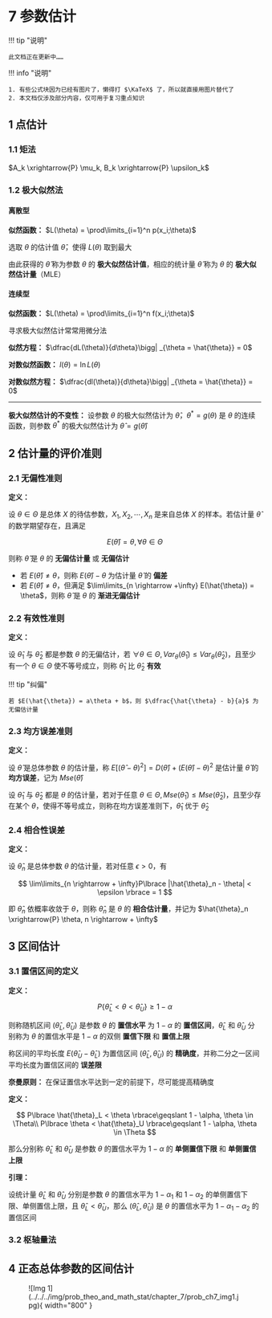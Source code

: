 # 7 参数估计

!!! tip "说明"

    此文档正在更新中……

!!! info "说明"

    1. 有些公式块因为已经有图片了，懒得打 $\KaTeX$ 了，所以就直接用图片替代了
    2. 本文档仅涉及部分内容，仅可用于复习重点知识

## 1 点估计

### 1.1 矩法

$A_k \xrightarrow{P} \mu_k, B_k \xrightarrow{P} \upsilon_k$

### 1.2 极大似然法

#### 离散型

**似然函数：** $L(\theta) = \prod\limits_{i=1}^n p(x_i;\theta)$

选取 $\theta$ 的估计值 $\hat{\theta}$，使得 $L(\theta)$ 取到最大

由此获得的 $\hat{\theta}$ 称为参数 $\theta$ 的 **极大似然估计值**，相应的统计量 $\hat{\theta}$ 称为 $\theta$ 的 **极大似然估计量**（MLE）

#### 连续型

**似然函数：** $L(\theta) = \prod\limits_{i=1}^n f(x_i;\theta)$

寻求极大似然估计常常用微分法

**似然方程：** $\dfrac{dL(\theta)}{d\theta}\bigg| _{\theta = \hat{\theta}} = 0$

**对数似然函数：** $l(\theta) = \ln L(\theta)$

**对数似然方程：** $\dfrac{dl(\theta)}{d\theta}\bigg| _{\theta = \hat{\theta}} = 0$

---

**极大似然估计的不变性：** 设参数 $\theta$ 的极大似然估计为 $\hat{\theta}$，$\theta^* = g(\theta)$ 是 $\theta$ 的连续函数，则参数 $\theta^*$ 的极大似然估计为 $\hat{\theta} = g(\hat{\theta})$

## 2 估计量的评价准则

### 2.1 无偏性准则

**定义：**

设 $\theta \in \Theta$ 是总体 $X$ 的待估参数，$X_1,X_2,\cdots,X_n$ 是来自总体 $X$ 的样本。若估计量 $\hat{\theta}$ 的数学期望存在，且满足

$$
E(\hat{\theta}) = \theta, \forall\theta \in \Theta
$$

则称 $\hat{\theta}$ 是 $\theta$ 的 **无偏估计量** 或 **无偏估计**

- 若 $E(\hat{\theta}) \not ={\theta}$，则称 $E(\hat{\theta}) - \theta$ 为估计量 $\hat{\theta}$ 的 **偏差**
- 若 $E(\hat{\theta}) \not ={\theta}$，但满足 $\lim\limits_{n \rightarrow +\infty} E(\hat{\theta}) = \theta$，则称 $\hat{\theta}$ 是 $\theta$ 的 **渐进无偏估计**

### 2.2 有效性准则

**定义：**

设 $\hat{\theta}_1$ 与 $\hat{\theta}_2$ 都是参数 $\theta$ 的无偏估计，若 $\forall \theta \in \Theta, Var_\theta(\hat{\theta}_1) \leqslant Var_\theta(\hat{\theta}_2)$，且至少有一个 $\theta \in \Theta$ 使不等号成立，则称 $\hat{\theta}_1$ 比 $\hat{\theta}_2$ **有效**

!!! tip "纠偏"

    若 $E(\hat{\theta}) = a\theta + b$，则 $\dfrac{\hat{\theta} - b}{a}$ 为无偏估计量

### 2.3 均方误差准则

**定义：**

设 $\hat\theta$ 是总体参数 $\theta$ 的估计量，称 $E[(\hat{\theta} - \theta)^2] = D(\hat{\theta}) + (E(\hat{\theta}) - \theta)^2$ 是估计量 $\hat{\theta}$ 的 **均方误差**，记为 $Mse(\hat{\theta})$

设 $\hat{\theta}_1$ 与 $\hat{\theta}_2$ 都是 $\theta$ 的估计量，若对于任意 $\theta \in \Theta, Mse(\hat{\theta}_1) \leqslant Mse(\hat{\theta}_2)$，且至少存在某个 $\theta$，使得不等号成立，则称在均方误差准则下，$\hat{\theta}_1$ 优于 $\hat{\theta}_2$ 

### 2.4 相合性误差

**定义：**

设 $\hat{\theta}_n$ 是总体参数 $\theta$ 的估计量，若对任意 $\epsilon > 0$，有

$$
\lim\limits_{n \rightarrow + \infty}P\lbrace |\hat{\theta}_n - \theta| < \epsilon \rbrace = 1
$$

即 $\hat{\theta}_n$ 依概率收敛于 $\theta$，则称 $\hat{\theta}_n$ 是 $\theta$ 的 **相合估计量**，并记为 $\hat{\theta}_n \xrightarrow{P} \theta, n \rightarrow + \infty$

## 3 区间估计

### 3.1 置信区间的定义

**定义：**

$$
P\lbrace \hat{\theta}_L < \theta < \hat{\theta}_U \rbrace \geqslant 1 - \alpha
$$

则称随机区间 $(\hat{\theta}_L, \hat{\theta}_U)$ 是参数 $\theta$ 的 **置信水平** 为 $1 - \alpha$ 的 **置信区间**，$\hat{\theta}_L$ 和 $\hat{\theta}_U$ 分别称为 $\theta$ 的置信水平是 $1 - \alpha$ 的双侧 **置信下限** 和 **置信上限**

称区间的平均长度 $E(\hat{\theta}_U - \hat{\theta}_L)$ 为置信区间 $(\hat{\theta}_L, \hat{\theta}_U)$ 的 **精确度**，并称二分之一区间平均长度为置信区间的 **误差限**

**奈曼原则：** 在保证置信水平达到一定的前提下，尽可能提高精确度

**定义：**

$$
P\lbrace \hat{\theta}_L < \theta \rbrace\geqslant 1 - \alpha, \theta \in \Theta\\
P\lbrace \theta < \hat{\theta}_U \rbrace\geqslant 1 - \alpha, \theta \in \Theta
$$

那么分别称 $\hat{\theta}_L$ 和 $\hat{\theta}_U$ 是参数 $\theta$ 的置信水平为 $1 - \alpha$ 的 **单侧置信下限** 和 **单侧置信上限**

**引理：**

设统计量 $\hat{\theta}_L$ 和 $\hat{\theta}_U$ 分别是参数 $\theta$ 的置信水平为 $1 - \alpha_1$ 和  $1 - \alpha_2$ 的单侧置信下限、单侧置信上限，且 $\hat{\theta}_L < \hat{\theta}_U$，那么 $(\hat{\theta}_L,\hat{\theta}_U)$ 是 $\theta$ 的置信水平为 $1-\alpha_1-\alpha_2$ 的置信区间

### 3.2 枢轴量法

## 4 正态总体参数的区间估计

<figure markdown="span">
    ![Img 1](../../../img/prob_theo_and_math_stat/chapter_7/prob_ch7_img1.jpg){ width="800" }
</figure>
